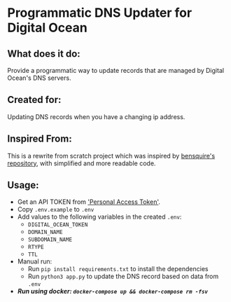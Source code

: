 Programmatic DNS Updater for Digital Ocean
==========================================

What does it do:
----------------
Provide a programmatic way to update records that are managed by Digital Ocean's DNS servers.

Created for:
------------
Updating DNS records when you have a changing ip address.

Inspired From:
--------------
This is a rewrite from scratch project which was inspired by [bensquire's repository](https://github.com/bensquire/Digital-Ocean-Dynamic-DNS-Updater), with simplified and more readable code.  

Usage:
------
 * Get an API TOKEN from ['Personal Access Token'](https://cloud.digitalocean.com/settings/applications).
 * Copy `.env.example` to `.env`
 * Add values to the following variables in the created `.env`:
    * `DIGITAL_OCEAN_TOKEN`
    * `DOMAIN_NAME`
    * `SUBDOMAIN_NAME`
    * `RTYPE`
    * `TTL`
 * Manual run:
     * Run `pip install requirements.txt` to install the dependencies
     * Run `python3 app.py` to update the DNS record based on data from `.env`
 * ***Run using docker: `docker-compose up && docker-compose rm -fsv`***
